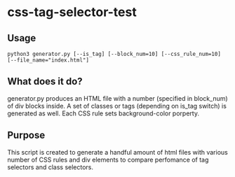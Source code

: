 # css-tag-selector-test

## Usage
```
python3 generator.py [--is_tag] [--block_num=10] [--css_rule_num=10] [--file_name="index.html"]
```

## What does it do?
generator.py produces an HTML file with a number (specified in block_num) of div blocks inside. A set of classes or tags (depending on is_tag switch) is generated as well. Each CSS rule sets background-color porperty.

## Purpose
This script is created to generate a handful amount of html files with various number of CSS rules and div elements to compare perfomance of tag selectors and class selectors. 